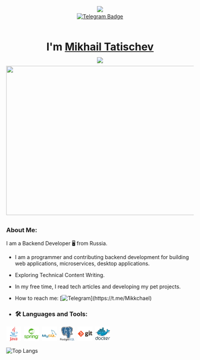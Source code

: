 <div id="header" align="center">
  <img src="https://media.giphy.com/media/v1.Y2lkPTc5MGI3NjExOGFkc2UzbTN3eG8wa2c1Y3doaTVrcnZuZGpnMzBxZXY5dWY2Nm84NyZlcD12MV9zdGlja2Vyc19zZWFyY2gmY3Q9cw/WFZvB7VIXBgiz3oDXE/giphy.gif" width="190"/>
</div>

<div id="badges" align="center">
    <a href="https://t.me/Mikkchael">
       <img src="https://img.shields.io/badge/Telegram-blue?style=for-the-badge&logo=telegram&logoColor=white" alt="Telegram Badge"/>
    </a>
</div>  

<div align="center">
  <img src="https://komarev.com/ghpvc/?username=mikhaeltatischev&style=flat-square&color=blue" alt=""/>
</div>

<h1 align="center">I'm <a href="https://t.me/Mikkchael" target="_blank">Mikhail Tatischev</a> 

<div align="center">
    <img src="https://media.giphy.com/media/iDbDicWr95THaVsuIF/giphy.gif" width="150px"/>
</div>

<div align="center">
  <img src="https://media.giphy.com/media/2IudUHdI075HL02Pkk/giphy.gif" width="600" height="400"/>
</div>

### About Me:
I am a Backend Developer :desktop_computer: from Russia.

- I am a programmer and contributing backend development for building web applications, microservices, desktop applications.

- Exploring Technical Content Writing.

- In my free time, I read tech articles and developing my pet projects.

- How to reach me: [![Telegram](https://img.shields.io/badge/Telegram-blue?style=for-the-badge&logo=telegram&logoColor=white")](https://t.me/Mikkchael)

- ### :hammer_and_wrench: Languages and Tools:  
<div>
  <img src="https://github.com/devicons/devicon/blob/master/icons/java/java-original-wordmark.svg" title="Java" alt="Java" width="40" height="40"/>&nbsp;
  <img src="https://github.com/devicons/devicon/blob/master/icons/spring/spring-original-wordmark.svg" title="Spring" alt="Spring" width="40" height="40"/>&nbsp;
  <img src="https://github.com/devicons/devicon/blob/master/icons/mysql/mysql-original-wordmark.svg" title="MySQL"  alt="MySQL" width="40" height="40"/>&nbsp;
  <img src="https://github.com/devicons/devicon/blob/master/icons/postgresql/postgresql-original-wordmark.svg" title="PostgreSql" **alt="PostgreSQL" width="40" height="40"/>&nbsp;
  <img src="https://github.com/devicons/devicon/blob/master/icons/git/git-original-wordmark.svg" title="Git" **alt="Git" width="40" height="40"/>&nbsp;
  <img src="https://github.com/devicons/devicon/blob/master/icons/docker/docker-original-wordmark.svg" title="Docker" **alt="Docker" width="40" height="40"/>&nbsp;
</div>   
  
![Top Langs](https://github-readme-stats.vercel.app/api/top-langs/?username=mikhaeltatischev&theme=dark)

